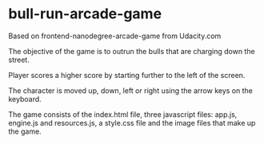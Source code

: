 bull-run-arcade-game
===============================
Based on frontend-nanodegree-arcade-game from Udacity.com

The objective of the game is to outrun the bulls that are charging down the street.

Player scores a higher score by starting further to the left of the screen.

The character is moved up, down, left or right using the arrow keys on the keyboard.

The game consists of the index.html file, three javascript files: app.js, engine.js and resources.js, a style.css file and the image files that make up the game.  
